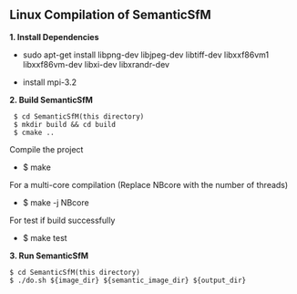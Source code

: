 ## Linux Compilation of SemanticSfM

**1. Install Dependencies**
* sudo apt-get install libpng-dev libjpeg-dev libtiff-dev libxxf86vm1 libxxf86vm-dev libxi-dev libxrandr-dev

* install mpi-3.2

**2. Build SemanticSfM**
```
 $ cd SemanticSfM(this directory)
 $ mkdir build && cd build
 $ cmake ..
 ```

Compile the project
 * $ make

For a multi-core compilation (Replace NBcore with the number of threads)
 * $ make -j NBcore

For test if build successfully
 * $ make test

**3. Run SemanticSfM**

 ```
$ cd SemanticSfM(this directory)
$ ./do.sh ${image_dir} ${semantic_image_dir} ${output_dir}
 ```
